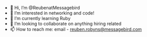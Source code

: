 - 👋 Hi, I’m @ReubenatMessagebird
- 👀 I’m interested in networking and code!
- 🌱 I’m currently learning Ruby
- 💞️ I’m looking to collaborate on anything hiring related
- 📫 How to reach me: email - reuben.robyns@messagebird.com

<!---
ReubenatMessagebird/ReubenatMessagebird is a ✨ special ✨ repository because its `README.md` (this file) appears on your GitHub profile.
You can click the Preview link to take a look at your changes.
--->
